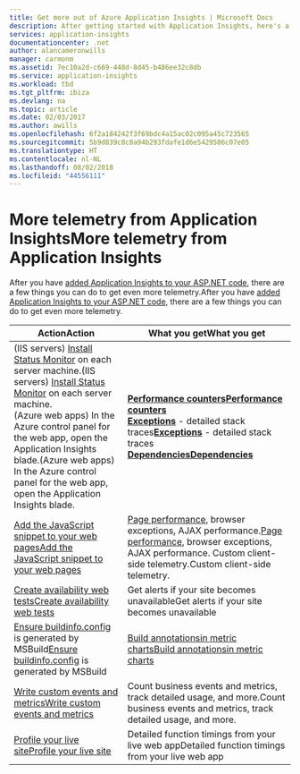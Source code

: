 ```yaml
---
title: Get more out of Azure Application Insights | Microsoft Docs
description: After getting started with Application Insights, here's a summary of the features you can explore.
services: application-insights
documentationcenter: .net
author: alancameronwills
manager: carmonm
ms.assetid: 7ec10a2d-c669-448d-8d45-b486ee32c8db
ms.service: application-insights
ms.workload: tbd
ms.tgt_pltfrm: ibiza
ms.devlang: na
ms.topic: article
ms.date: 02/03/2017
ms.author: awills
ms.openlocfilehash: 6f2a184242f3f69bdc4a15ac02c095a45c723565
ms.sourcegitcommit: 5b9d839c0c0a94b293fdafe1d6e5429506c07e05
ms.translationtype: HT
ms.contentlocale: nl-NL
ms.lasthandoff: 08/02/2018
ms.locfileid: "44556111"
---
```

# <a name="more-telemetry-from-application-insights"></a><span data-ttu-id="afb28-103">More telemetry from Application Insights</span><span class="sxs-lookup"><span data-stu-id="afb28-103">More telemetry from Application Insights</span></span>
<span data-ttu-id="afb28-104">After you have [added Application Insights to your ASP.NET code](app-insights-asp-net.md), there are a few things you can do to get even more telemetry.</span><span class="sxs-lookup"><span data-stu-id="afb28-104">After you have [added Application Insights to your ASP.NET code](app-insights-asp-net.md), there are a few things you can do to get even more telemetry.</span></span> 

| <span data-ttu-id="afb28-105">Action</span><span class="sxs-lookup"><span data-stu-id="afb28-105">Action</span></span> | <span data-ttu-id="afb28-106">What you get</span><span class="sxs-lookup"><span data-stu-id="afb28-106">What you get</span></span>|
|---|---|
|<span data-ttu-id="afb28-107">(IIS servers) [Install Status Monitor](http://go.microsoft.com/fwlink/?LinkId=506648) on each server machine.</span><span class="sxs-lookup"><span data-stu-id="afb28-107">(IIS servers) [Install Status Monitor](http://go.microsoft.com/fwlink/?LinkId=506648) on each server machine.</span></span><br/><span data-ttu-id="afb28-108">(Azure web apps) In the Azure control panel for the web app, open the Application Insights blade.</span><span class="sxs-lookup"><span data-stu-id="afb28-108">(Azure web apps) In the Azure control panel for the web app, open the Application Insights blade.</span></span>| [<span data-ttu-id="afb28-109">**Performance counters**</span><span class="sxs-lookup"><span data-stu-id="afb28-109">**Performance counters**</span></span>](app-insights-performance-counters.md)<br/><span data-ttu-id="afb28-110">[**Exceptions**](app-insights-asp-net-exceptions.md) - detailed stack traces</span><span class="sxs-lookup"><span data-stu-id="afb28-110">[**Exceptions**](app-insights-asp-net-exceptions.md) - detailed stack traces</span></span><br/>[<span data-ttu-id="afb28-111">**Dependencies**</span><span class="sxs-lookup"><span data-stu-id="afb28-111">**Dependencies**</span></span>](app-insights-asp-net-dependencies.md)|
|[<span data-ttu-id="afb28-112">Add the JavaScript snippet to your web pages</span><span class="sxs-lookup"><span data-stu-id="afb28-112">Add the JavaScript snippet to your web pages</span></span>](app-insights-javascript.md)|<span data-ttu-id="afb28-113">[Page performance](app-insights-web-track-usage.md), browser exceptions, AJAX performance.</span><span class="sxs-lookup"><span data-stu-id="afb28-113">[Page performance](app-insights-web-track-usage.md), browser exceptions, AJAX performance.</span></span> <span data-ttu-id="afb28-114">Custom client-side telemetry.</span><span class="sxs-lookup"><span data-stu-id="afb28-114">Custom client-side telemetry.</span></span>|
|[<span data-ttu-id="afb28-115">Create availability web tests</span><span class="sxs-lookup"><span data-stu-id="afb28-115">Create availability web tests</span></span>](app-insights-monitor-web-app-availability.md)|<span data-ttu-id="afb28-116">Get alerts if your site becomes unavailable</span><span class="sxs-lookup"><span data-stu-id="afb28-116">Get alerts if your site becomes unavailable</span></span>|
|<span data-ttu-id="afb28-117">[Ensure buildinfo.config](https://msdn.microsoft.com/library/dn449058.aspx) is generated by MSBuild</span><span class="sxs-lookup"><span data-stu-id="afb28-117">[Ensure buildinfo.config](https://msdn.microsoft.com/library/dn449058.aspx) is generated by MSBuild</span></span>|[<span data-ttu-id="afb28-118">Build annotationsin metric charts</span><span class="sxs-lookup"><span data-stu-id="afb28-118">Build annotationsin metric charts</span></span>](https://blogs.msdn.microsoft.com/visualstudioalm/2013/11/14/implementing-deployment-markers-in-application-insights/)
|[<span data-ttu-id="afb28-119">Write custom events and metrics</span><span class="sxs-lookup"><span data-stu-id="afb28-119">Write custom events and metrics</span></span>](app-insights-api-custom-events-metrics.md)|<span data-ttu-id="afb28-120">Count business events and metrics, track detailed usage, and more.</span><span class="sxs-lookup"><span data-stu-id="afb28-120">Count business events and metrics, track detailed usage, and more.</span></span>|
|[<span data-ttu-id="afb28-121">Profile your live site</span><span class="sxs-lookup"><span data-stu-id="afb28-121">Profile your live site</span></span>](https://aka.ms/AIProfilerPreview)|<span data-ttu-id="afb28-122">Detailed function timings from your live web app</span><span class="sxs-lookup"><span data-stu-id="afb28-122">Detailed function timings from your live web app</span></span>|






